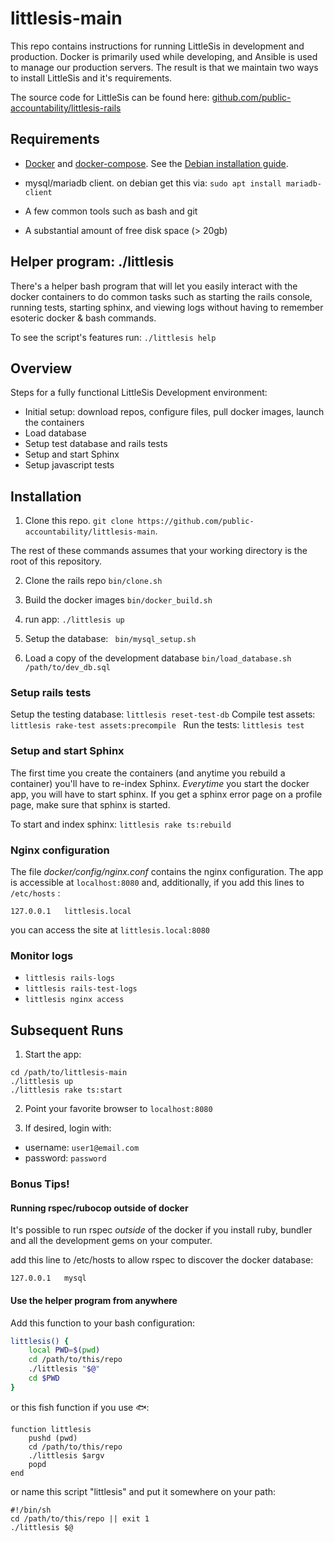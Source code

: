 # littlesis-main

This repo contains instructions for running LittleSis in development and production. Docker is primarily used while developing, and Ansible is used to manage our production servers. The result is that we maintain two ways to install LittleSis and it's requirements.

The source code for LittleSis can be found here: [github.com/public-accountability/littlesis-rails](https://github.com/public-accountability/littlesis-rails)

## Requirements

* [Docker](https://www.docker.com/community-edition) and [docker-compose](https://docs.docker.com/compose/install/). See the [Debian installation guide](https://docs.docker.com/install/linux/docker-ce/debian/).

* mysql/mariadb client. on debian get this via: ` sudo apt install mariadb-client `

* A few common tools such as bash and git

* A substantial amount of free disk space (> 20gb)

## Helper program: ./littlesis

There's a helper bash program that will let you easily interact with the docker containers to do common tasks such as starting the rails console, running tests, starting sphinx, and viewing logs without having to remember esoteric docker & bash commands.

To see the script's features run: ``` ./littlesis help ```

## Overview

Steps for a fully functional LittleSis Development environment:

* Initial setup: download repos, configure files, pull docker images, launch the containers
* Load database
* Setup test database and rails tests
* Setup and start Sphinx
* Setup javascript tests


## Installation

1) Clone this repo. `git clone https://github.com/public-accountability/littlesis-main`.

The rest of these commands assumes that your working directory is the root of this repository.

2) Clone the rails repo ` bin/clone.sh `

3) Build the docker images  ` bin/docker_build.sh `

4) run app: ` ./littlesis up `

5) Setup the database:  `  bin/mysql_setup.sh `

6) Load a copy of the development database `bin/load_database.sh /path/to/dev_db.sql`

### Setup rails tests

Setup the testing database: ` littlesis reset-test-db `
Compile test assets: `littlesis rake-test assets:precompile `
Run the tests: ` littlesis test `

### Setup and start Sphinx

The first time you create the containers (and anytime you rebuild a container) you'll have to re-index Sphinx. _Everytime_ you start the docker app, you will have to start sphinx. If you get a sphinx error page on a profile page, make sure that sphinx is started.

To start and index sphinx: ` littlesis rake ts:rebuild `

### Nginx configuration

The file _docker/config/nginx.conf_ contains the nginx configuration.
The app is accessible at ``` localhost:8080 ``` and, additionally, if you add this lines to  ``` /etc/hosts ``` :

```
127.0.0.1	littlesis.local
```

you can access the site at ``` littlesis.local:8080 ```

### Monitor logs


- `littlesis rails-logs`
- `littlesis rails-test-logs`
- `littlesis nginx access`

## Subsequent Runs

1. Start the app:

```
cd /path/to/littlesis-main
./littlesis up
./littlesis rake ts:start
```

2. Point your favorite browser to `localhost:8080`

3. If desired, login with:

* username: `user1@email.com`
* password: `password`

### Bonus Tips!

#### Running rspec/rubocop outside of docker

It's possible to run rspec *outside* of the docker if you install ruby, bundler and all the development gems on your computer.

add this line to /etc/hosts to allow rspec to discover the docker database:

```
127.0.0.1	mysql
```

#### Use the helper program from anywhere

Add this function to your bash configuration:

``` bash
littlesis() {
    local PWD=$(pwd)
    cd /path/to/this/repo
    ./littlesis "$@"
    cd $PWD
}
```

or this fish function if you use 🐟:

``` fish
function littlesis
	pushd (pwd)
	cd /path/to/this/repo
	./littlesis $argv
	popd
end
```

or name this script "littlesis" and put it somewhere on your path:

```
#!/bin/sh
cd /path/to/this/repo || exit 1
./littlesis $@
```
```
